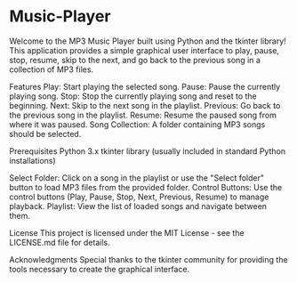 # Music-Player
Welcome to the MP3 Music Player built using Python and the tkinter library! This application provides a simple graphical user interface to play, pause, stop, resume, skip to the next, and go back to the previous song in a collection of MP3 files.

Features
Play: Start playing the selected song.
Pause: Pause the currently playing song.
Stop: Stop the currently playing song and reset to the beginning.
Next: Skip to the next song in the playlist.
Previous: Go back to the previous song in the playlist.
Resume: Resume the paused song from where it was paused.
Song Collection: A folder containing MP3 songs should be selected.

Prerequisites
Python 3.x
tkinter library (usually included in standard Python installations)

Select Folder: Click on a song in the playlist or use the "Select folder" button to load MP3 files from the provided folder.
Control Buttons: Use the control buttons (Play, Pause, Stop, Next, Previous, Resume) to manage playback.
Playlist: View the list of loaded songs and navigate between them.

License
This project is licensed under the MIT License - see the LICENSE.md file for details.

Acknowledgments
Special thanks to the tkinter community for providing the tools necessary to create the graphical interface.

